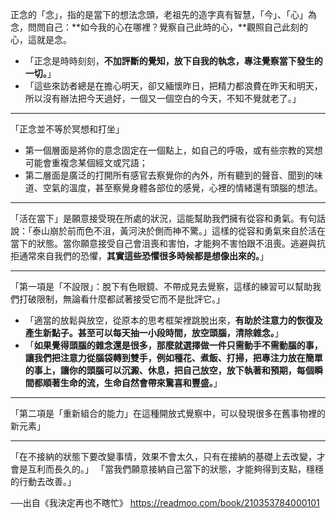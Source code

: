 
正念的「念」，指的是當下的想法念頭，老祖先的造字真有智慧，「今」、「心」為念，問問自己：**如今我的心在哪裡？覺察自己此時的心，**觀照自己此刻的心，這就是念。
- 「正念是時時刻刻，**不加評斷的覺知，放下自我的執念，專注覺察當下發生的一切。**」
- 「這些來訪者總是在擔心明天，卻又緬懷昨日，把精力都浪費在昨天和明天，所以沒有辦法把今天過好，一個又一個空白的今天，不知不覺就老了。」
---
「正念並不等於冥想和打坐」
- 第一個層面是將你的意念固定在一個點上，如自己的呼吸，或有些宗教的冥想可能會重複念某個經文或咒語；
- 第二層面是廣泛的打開所有感官去察覺你的內外，所有聽到的聲音、聞到的味道、空氣的溫度，甚至察覺身體各部位的感覺，心裡的情緒還有頭腦的想法。
---
「活在當下」是願意接受現在所處的狀況，這能幫助我們擁有從容和勇氣。有句話說：「泰山崩於前而色不沮，黃河決於側而神不驚。」這樣的從容和勇氣來自於活在當下的狀態。當你願意接受自己會沮喪和害怕，才能夠不害怕跟不沮喪。逃避與抗拒通常來自我們的恐懼，**其實這些恐懼很多時候都是想像出來的。**」

---
「第一項是「不設限」：脫下有色眼鏡、不帶成見去覺察，這樣的練習可以幫助我們打破限制，無論看什麼都試著接受它而不是批評它。」
- 「適當的放鬆與放空，從原本的思考框架裡跳脫出來，**有助於注意力的恢復及產生新點子。甚至可以每天抽一小段時間，放空頭腦，清除雜念。**」
- 「**如果覺得頭腦的雜念還是很多，那麼就選擇做一件只需動手不需動腦的事，讓我們把注意力從腦袋轉到雙手，例如種花、煮飯、打掃，把專注力放在簡單的事上，讓你的頭腦可以沉澱、休息，把自己放空，放下執著和預期，每個瞬間都順著生命的流，生命自然會帶來驚喜和豐盛。**」
---
「第二項是「重新組合的能力」在這種開放式覺察中，可以發現很多在舊事物裡的新元素」

---

「在不接納的狀態下要改變事情，效果不會太久，只有在接納的基礎上去改變，才會是互利而長久的。」
「當我們願意接納自己當下的狀態，才能夠得到支點，穩穩的行動去改善。」






──出自《我決定再也不瞎忙》
https://readmoo.com/book/210353784000101